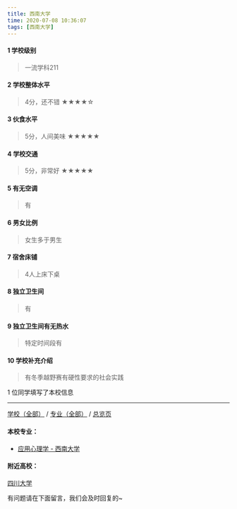 ```yaml
---
title: 西南大学
time: 2020-07-08 10:36:07
tags: [西南大学]
---
```

#### 1 学校级别
> 一流学科211


#### 2 学校整体水平
> 4分，还不错
★★★★☆

#### 3 伙食水平
>  5分，人间美味
★★★★★



#### 4 学校交通
> 5分，非常好
★★★★★


#### 5 有无空调
> 有


#### 6 男女比例
> 女生多于男生


#### 7 宿舍床铺
> 4人上床下桌
 

#### 8 独立卫生间
> 有


#### 9 独立卫生间有无热水
> 特定时间段有


#### 10 学校补充介绍
> 有冬季越野赛有硬性要求的社会实践

1 位同学填写了本校信息
***
[学校（全部）](https://univgo.github.io/2020/07/08/3efa6bcca419) / [专业（全部）](https://univgo.github.io/2020/07/08/2d4c6d3552c2) / [总览页](https://univgo.github.io/2020/07/08/445daeb4fa00)
#### 本校专业：
- [应用心理学 - 西南大学](https://univgo.github.io/2020/07/08/ac6d9c3baabd)

#### 附近高校：
[四川大学](https://univgo.github.io/2020/07/08/003ef898d216) 


有问题请在下面留言，我们会及时回复的~
